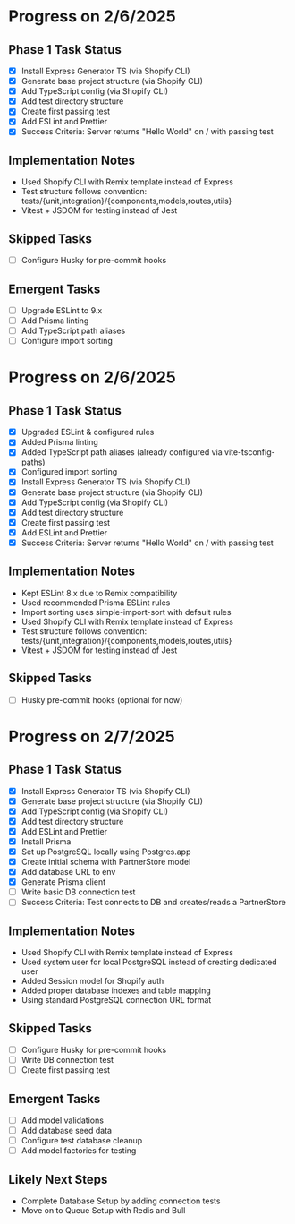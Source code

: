 # Progress on 2/6/2025
## Phase 1 Task Status
- [x] Install Express Generator TS (via Shopify CLI)
- [x] Generate base project structure (via Shopify CLI)
- [x] Add TypeScript config (via Shopify CLI) 
- [x] Add test directory structure
- [x] Create first passing test
- [x] Add ESLint and Prettier
- [x] Success Criteria: Server returns "Hello World" on / with passing test

## Implementation Notes
- Used Shopify CLI with Remix template instead of Express
- Test structure follows convention: tests/{unit,integration}/{components,models,routes,utils}
- Vitest + JSDOM for testing instead of Jest

## Skipped Tasks
- [ ] Configure Husky for pre-commit hooks

## Emergent Tasks
- [ ] Upgrade ESLint to 9.x
- [ ] Add Prisma linting
- [ ] Add TypeScript path aliases
- [ ] Configure import sorting

# Progress on 2/6/2025

## Phase 1 Task Status
- [x] Upgraded ESLint & configured rules
- [x] Added Prisma linting
- [x] Added TypeScript path aliases (already configured via vite-tsconfig-paths)
- [x] Configured import sorting
- [x] Install Express Generator TS (via Shopify CLI)
- [x] Generate base project structure (via Shopify CLI)
- [x] Add TypeScript config (via Shopify CLI) 
- [x] Add test directory structure
- [x] Create first passing test
- [x] Add ESLint and Prettier
- [x] Success Criteria: Server returns "Hello World" on / with passing test

## Implementation Notes
- Kept ESLint 8.x due to Remix compatibility
- Used recommended Prisma ESLint rules
- Import sorting uses simple-import-sort with default rules
- Used Shopify CLI with Remix template instead of Express
- Test structure follows convention: tests/{unit,integration}/{components,models,routes,utils}
- Vitest + JSDOM for testing instead of Jest

## Skipped Tasks
- [ ] Husky pre-commit hooks (optional for now)

# Progress on 2/7/2025

## Phase 1 Task Status
- [x] Install Express Generator TS (via Shopify CLI)
- [x] Generate base project structure (via Shopify CLI)
- [x] Add TypeScript config (via Shopify CLI)
- [x] Add test directory structure
- [x] Add ESLint and Prettier
- [x] Install Prisma
- [x] Set up PostgreSQL locally using Postgres.app
- [x] Create initial schema with PartnerStore model
- [x] Add database URL to env
- [x] Generate Prisma client
- [ ] Write basic DB connection test
- [ ] Success Criteria: Test connects to DB and creates/reads a PartnerStore

## Implementation Notes
- Used Shopify CLI with Remix template instead of Express
- Used system user for local PostgreSQL instead of creating dedicated user
- Added Session model for Shopify auth
- Added proper database indexes and table mapping
- Using standard PostgreSQL connection URL format

## Skipped Tasks
- [ ] Configure Husky for pre-commit hooks
- [ ] Write DB connection test
- [ ] Create first passing test

## Emergent Tasks
- [ ] Add model validations
- [ ] Add database seed data
- [ ] Configure test database cleanup
- [ ] Add model factories for testing

## Likely Next Steps
- Complete Database Setup by adding connection tests
- Move on to Queue Setup with Redis and Bull
